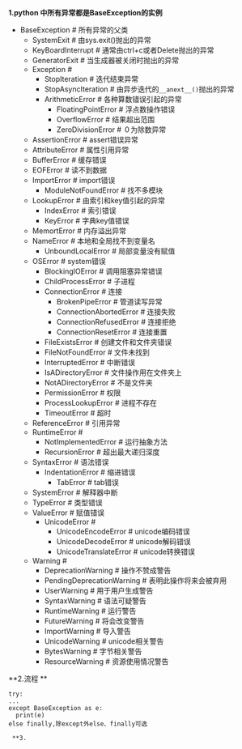 **1.python 中所有异常都是BaseException的实例**  

- BaseException                     # 所有异常的父类
  - SystemExit                     # 由sys.exit()抛出的异常
  - KeyBoardInterrupt              # 通常由ctrl+c或者Delete抛出的异常
  - GeneratorExit                  # 当生成器被关闭时抛出的异常
  - Exception                      # 
    - StopIteration              # 迭代结束异常
    - StopAsyncIteration         # 由异步迭代的`__anext__()`抛出的异常
    - ArithmeticError            # 各种算数错误引起的异常
      - FloatingPointError     # 浮点数操作错误
      - OverflowError          # 结果超出范围
      - ZeroDivisionError      # ０为除数异常
  - AssertionError                 # assert错误异常
  - AttributeError                 # 属性引用异常
  - BufferError                    # 缓存错误
  - EOFError                       # 读不到数据
  - ImportError                    # import错误
    - ModuleNotFoundError        # 找不多模块
  - LookupError                    # 由索引和key值引起的异常
    - IndexError                 # 索引错误
    - KeyError                   # 字典key值错误
  - MemortError                    # 内存溢出异常
  - NameError                      # 本地和全局找不到变量名
    - UnboundLocalError          # 局部变量没有赋值
  - OSError                        # system错误
    - BlockingIOError            # 调用阻塞异常错误
    - ChildProcessError          # 子进程
    - ConnectionError            # 连接
      - BrokenPipeError        # 管道读写异常
      - ConnectionAbortedError # 连接失败
      - ConnectionRefusedError # 连接拒绝
      - ConnectionResetError   # 连接重置
    - FileExistsError            # 创建文件和文件夹错误
    - FileNotFoundError          # 文件未找到
    - InterruptedError           # 中断错误
    - IsADirectoryError          # 文件操作用在文件夹上
    - NotADirectoryError         # 不是文件夹
    - PermissionError            # 权限
    - ProcessLookupError         # 进程不存在
    - TimeoutError               # 超时
  - ReferenceError                 # 引用异常
  - RuntimeError                   # 
    - NotImplementedError        # 运行抽象方法
    - RecursionError             # 超出最大递归深度
  - SyntaxError                    # 语法错误
    - IndentationError           # 缩进错误
      - TabError               # tab错误
  - SystemError                    # 解释器中断
  - TypeError                      # 类型错误
  - ValueError                     # 赋值错误
    - UnicodeError               # 
      - UnicodeEncodeError     # unicode编码错误
      - UnicodeDecodeError     # unicode解码错误
      - UnicodeTranslateError  # unicode转换错误
  - Warning                        # 
    - DeprecationWarning         # 操作不赞成警告
    - PendingDeprecationWarning  # 表明此操作将来会被弃用
    - UserWarning                # 用于用户生成警告
    - SyntaxWarning              # 语法可疑警告
    - RuntimeWarning             # 运行警告
    - FutureWarning              # 将会改变警告
    - ImportWarning              # 导入警告
    - UnicodeWarning             # unicode相关警告
    - BytesWarning               # 字节相关警告
    - ResourceWarning            # 资源使用情况警告  
     
 **2.流程 **  
 
``` 
try:
...
except BaseException as e:
  print(e)
else finally,除except外else、finally可选
 
 **3.
 
 
  
